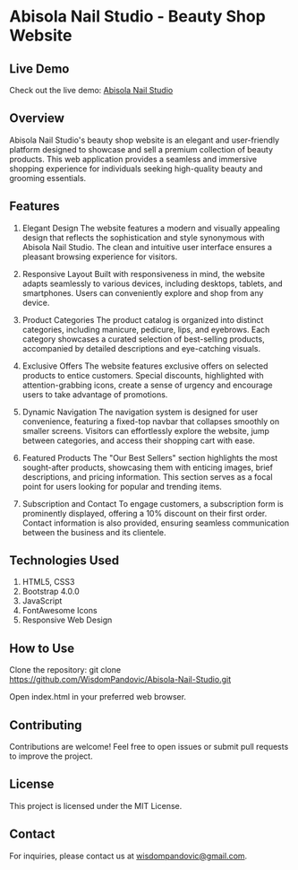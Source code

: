 # Abisola Nail Studio - Beauty Shop Website

## Live Demo
Check out the live demo: [Abisola Nail Studio](https://abisola-nail-studio.vercel.app/)

## Overview
Abisola Nail Studio's beauty shop website is an elegant and user-friendly platform designed to showcase and sell a premium collection of beauty products. This web application provides a seamless and immersive shopping experience for individuals seeking high-quality beauty and grooming essentials.

## Features
1. Elegant Design
The website features a modern and visually appealing design that reflects the sophistication and style synonymous with Abisola Nail Studio. The clean and intuitive user interface ensures a pleasant browsing experience for visitors.

2. Responsive Layout
Built with responsiveness in mind, the website adapts seamlessly to various devices, including desktops, tablets, and smartphones. Users can conveniently explore and shop from any device.

3. Product Categories
The product catalog is organized into distinct categories, including manicure, pedicure, lips, and eyebrows. Each category showcases a curated selection of best-selling products, accompanied by detailed descriptions and eye-catching visuals.

4. Exclusive Offers
The website features exclusive offers on selected products to entice customers. Special discounts, highlighted with attention-grabbing icons, create a sense of urgency and encourage users to take advantage of promotions.

5. Dynamic Navigation
The navigation system is designed for user convenience, featuring a fixed-top navbar that collapses smoothly on smaller screens. Visitors can effortlessly explore the website, jump between categories, and access their shopping cart with ease.

6. Featured Products
The "Our Best Sellers" section highlights the most sought-after products, showcasing them with enticing images, brief descriptions, and pricing information. This section serves as a focal point for users looking for popular and trending items.

7. Subscription and Contact
To engage customers, a subscription form is prominently displayed, offering a 10% discount on their first order. Contact information is also provided, ensuring seamless communication between the business and its clientele.

## Technologies Used
1. HTML5, CSS3
2. Bootstrap 4.0.0
3. JavaScript
4. FontAwesome Icons
5. Responsive Web Design

## How to Use
Clone the repository: git clone https://github.com/WisdomPandovic/Abisola-Nail-Studio.git

Open index.html in your preferred web browser.

## Contributing
Contributions are welcome! Feel free to open issues or submit pull requests to improve the project.

## License
This project is licensed under the MIT License.

## Contact
For inquiries, please contact us at wisdompandovic@gmail.com.
